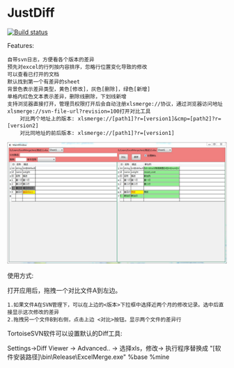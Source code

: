 # JustDiff

[![Build status](https://ci.appveyor.com/api/projects/status/ven9wb4k5wrrajub?svg=true)](https://ci.appveyor.com/project/luxuia/excelmerge)

Features:

    自带svn日志，方便看各个版本的差异
    预先对excel的行列按内容排序，忽略行位置变化导致的修改
    可以查看已打开的文档
    默认找到第一个有差异的sheet
    背景色表示差异类型，黄色[修改]，灰色[删除]，绿色[新增]
    单格内红色文本表示差异，删除线删除，下划线新增
	支持浏览器直接打开，管理员权限打开后会自动注册xlsmerge://协议，通过浏览器访问地址xlsmerge://svn-file-url?revision=100打开对比工具
        对比两个地址上的版本: xlsmerge://[path1]?r=[version1]&cmp=[path2]?r=[version2]
        对比同地址的前后版本: xlsmerge://[path1]?r=[version1]

![demo](demo.jpg)


使用方式:

打开应用后，拖拽一个对比文件A到左边。
 
    1.如果文件A在SVN管理下，可以在上边的<版本>下拉框中选择近两个月的修改记录。选中后直接显示这次修改的差异
    2.拖拽另一个文件B到右侧，点击上边 <对比>按钮。显示两个文件的差异行

TortoiseSVN软件可以设置默认的Diff工具:

Settings->Diff Viewer -> Advanced.. -> 选择xls，修改-> 执行程序替换成 "[软件安装路径]\bin\Release\ExcelMerge.exe" %base %mine
